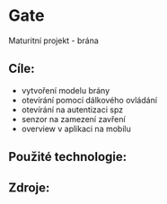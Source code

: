 # Gate
Maturitní projekt - brána

## Cíle:
* vytvoření modelu brány
* otevírání pomocí dálkového ovládání
* otevírání na autentizaci spz
* senzor na zamezení zavření
* overview v aplikaci na mobilu

## Použité technologie:

## Zdroje:  
